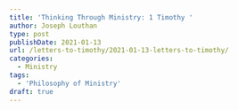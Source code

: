 ```yaml
---
title: 'Thinking Through Ministry: 1 Timothy '
author: Joseph Louthan
type: post
publishDate: 2021-01-13
url: /letters-to-timothy/2021-01-13-letters-to-timothy/
categories:
  - Ministry
tags:
  - 'Philosophy of Ministry'
draft: true
---
```

